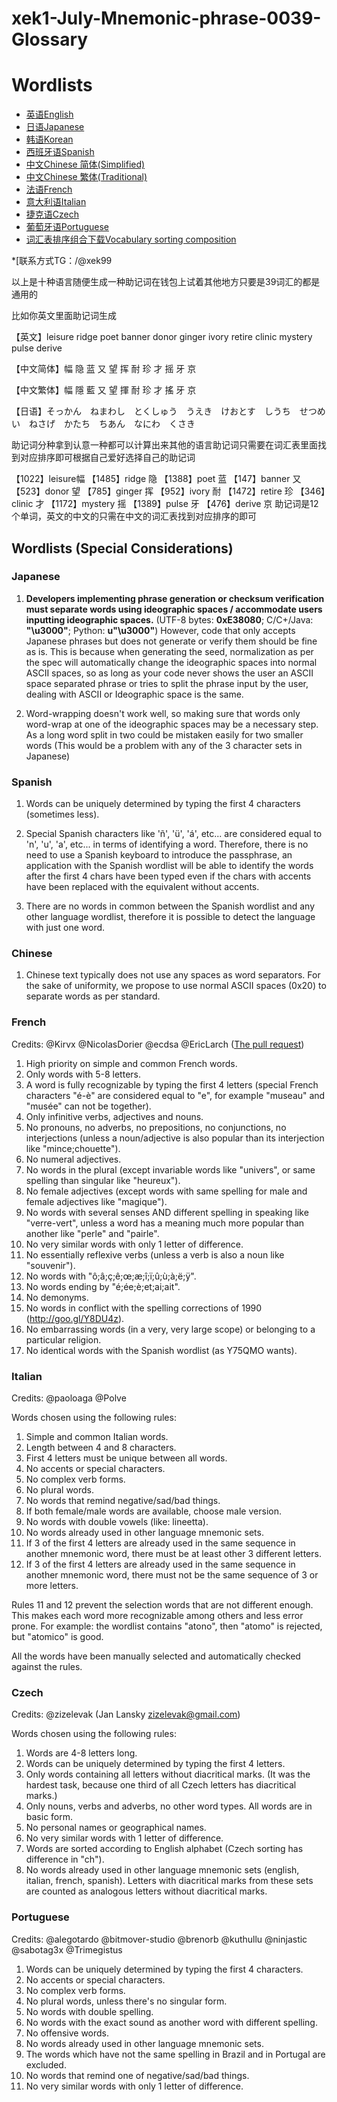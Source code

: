 # xek1-July-Mnemonic-phrase-0039-Glossary

# Wordlists

* [英语English](bip-0039/english.txt)
* [日语Japanese](bip-0039/japanese.txt)
* [韩语Korean](bip-0039/korean.txt)
* [西班牙语Spanish](bip-0039/spanish.txt)
* [中文Chinese 简体(Simplified)](bip-0039/chinese_simplified.txt)
* [中文Chinese 繁体(Traditional)](bip-0039/chinese_traditional.txt)
* [法语French](bip-0039/french.txt)
* [意大利语Italian](bip-0039/italian.txt)
* [捷克语Czech](bip-0039/czech.txt)
* [葡萄牙语Portuguese](bip-0039/portuguese.txt)
* [词汇表排序组合下载Vocabulary sorting composition](https://github.com/xek1/xek1-July-Mnemonic-phrase-0039-Glossary/raw/refs/heads/main/bip-0039/%E8%AF%8D%E6%B1%87%E8%A1%A8%E6%8E%92%E5%BA%8F.xlsx)

*[联系方式TG：/@xek99



以上是十种语言随便生成一种助记词在钱包上试着其他地方只要是39词汇的都是通用的

比如你英文里面助记词生成

【英文】leisure ridge poet banner donor ginger ivory retire clinic mystery pulse derive

【中文简体】幅 隐 蓝 又 望 挥 耐 珍 才 摇 牙 京

【中文繁体】幅 隱 藍 又 望 揮 耐 珍 才 搖 牙 京

【日语】そっかん　ねまわし　とくしゅう　うえき　けおとす　しうち　せつめい　ねさげ　かたち　ちあん　なにわ　くさき

助记词分种拿到认意一种都可以计算出来其他的语言助记词只需要在词汇表里面找到对应排序即可根据自己爱好选择自己的助记词

【1022】leisure幅
【1485】ridge 隐
【1388】poet 蓝
【147】banner 又
【523】donor 望
【785】ginger 挥
【952】ivory 耐
【1472】retire 珍
【346】clinic 才
【1172】mystery 摇
【1389】pulse 牙
【476】derive 京
助记词是12个单词，英文的中文的只需在中文的词汇表找到对应排序的即可


## Wordlists (Special Considerations)

### Japanese

1. **Developers implementing phrase generation or checksum verification must separate words using ideographic spaces / accommodate users inputting ideographic spaces.**
(UTF-8 bytes: **0xE38080**; C/C+/Java: **"\u3000"**; Python: **u"\u3000"**)
However, code that only accepts Japanese phrases but does not generate or verify them should be fine as is.
This is because when generating the seed, normalization as per the spec will
automatically change the ideographic spaces into normal ASCII spaces, so as long as your code never shows the user an ASCII space
separated phrase or tries to split the phrase input by the user, dealing with ASCII or Ideographic space is the same.

2. Word-wrapping doesn't work well, so making sure that words only word-wrap at one of the
ideographic spaces may be a necessary step. As a long word split in two could be mistaken easily
for two smaller words (This would be a problem with any of the 3 character sets in Japanese)

### Spanish

1. Words can be uniquely determined by typing the first 4 characters (sometimes less).

2. Special Spanish characters like 'ñ', 'ü', 'á', etc... are considered equal to 'n', 'u', 'a', etc... in terms of identifying a word. Therefore, there is no need to use a Spanish keyboard to introduce the passphrase, an application with the Spanish wordlist will be able to identify the words after the first 4 chars have been typed even if the chars with accents have been replaced with the equivalent without accents.

3. There are no words in common between the Spanish wordlist and any other language wordlist, therefore it is possible to detect the language with just one word.

### Chinese

1. Chinese text typically does not use any spaces as word separators. For the sake of
uniformity, we propose to use normal ASCII spaces (0x20) to separate words as per standard.

### French

Credits: @Kirvx @NicolasDorier @ecdsa @EricLarch
([The pull request](https://github.com/bitcoin/bips/issues/152))

1.  High priority on simple and common French words.
2.  Only words with 5-8 letters.
3.  A word is fully recognizable by typing the first 4 letters (special French characters "é-è" are considered equal to "e", for example "museau" and "musée" can not be together).
4.  Only infinitive verbs, adjectives and nouns.
5.  No pronouns, no adverbs, no prepositions, no conjunctions, no interjections (unless a noun/adjective is also popular than its interjection like "mince;chouette").
6.  No numeral adjectives.
7.  No words in the plural (except invariable words like "univers", or same spelling than singular like "heureux").
8.  No female adjectives (except words with same spelling for male and female adjectives like "magique").
9.  No words with several senses AND different spelling in speaking like "verre-vert", unless a word has a meaning much more popular than another like "perle" and "pairle".
10. No very similar words with only 1 letter of difference.
11. No essentially reflexive verbs (unless a verb is also a noun like "souvenir").
12. No words with "ô;â;ç;ê;œ;æ;î;ï;û;ù;à;ë;ÿ".
13. No words ending by "é;ée;è;et;ai;ait".
14. No demonyms.
15. No words in conflict with the spelling corrections of 1990 (http://goo.gl/Y8DU4z).
16. No embarrassing words (in a very, very large scope) or belonging to a particular religion.
17. No identical words with the Spanish wordlist (as Y75QMO wants).

### Italian

Credits: @paoloaga @Polve

Words chosen using the following rules:

1. Simple and common Italian words.
2. Length between 4 and 8 characters.
3. First 4 letters must be unique between all words.
4. No accents or special characters.
5. No complex verb forms.
6. No plural words.
7. No words that remind negative/sad/bad things.
8. If both female/male words are available, choose male version.
9. No words with double vowels (like: lineetta).
10. No words already used in other language mnemonic sets.
11. If 3 of the first 4 letters are already used in the same sequence in another mnemonic word, there must be at least other 3 different letters.
12. If 3 of the first 4 letters are already used in the same sequence in another mnemonic word, there must not be the same sequence of 3 or more letters.

Rules 11 and 12 prevent the selection words that are not different enough. This makes each word more recognizable among others and less error prone. For example: the wordlist contains "atono", then "atomo" is rejected, but "atomico" is good.

All the words have been manually selected and automatically checked against the rules.

### Czech

Credits: @zizelevak (Jan Lansky zizelevak@gmail.com)

Words chosen using the following rules:

1.  Words are 4-8 letters long.
2.  Words can be uniquely determined by typing the first 4 letters.
3.  Only words containing all letters without diacritical marks. (It was the hardest task, because one third of all Czech letters has diacritical marks.)
4.  Only nouns, verbs and adverbs, no other word types. All words are in basic form.
5.  No personal names or geographical names.
6.  No very similar words with 1 letter of difference.
7.  Words are sorted according to English alphabet (Czech sorting has difference in "ch").
8.  No words already used in other language mnemonic sets (english, italian, french, spanish). Letters with diacritical marks from these sets are counted as analogous letters without diacritical marks.

### Portuguese

Credits: @alegotardo @bitmover-studio @brenorb @kuthullu @ninjastic @sabotag3x @Trimegistus

1. Words can be uniquely determined by typing the first 4 characters.
2. No accents or special characters.
3. No complex verb forms.
4. No plural words, unless there's no singular form.
5. No words with double spelling.
6. No words with the exact sound as another word with different spelling.
7. No offensive words.
8. No words already used in other language mnemonic sets.
9. The words which have not the same spelling in Brazil and in Portugal are excluded.
10. No words that remind one of negative/sad/bad things.
11. No very similar words with only 1 letter of difference.
